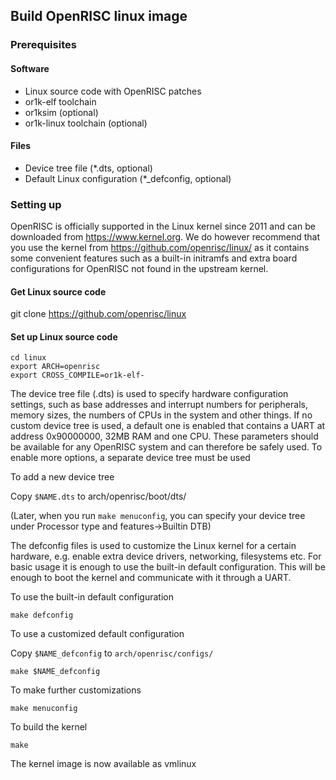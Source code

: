 ## Build OpenRISC linux image

### Prerequisites

#### Software

* Linux source code with OpenRISC patches
* or1k-elf toolchain
* or1ksim (optional)
* or1k-linux toolchain (optional)

#### Files
* Device tree file (*.dts, optional)
* Default Linux configuration (*_defconfig, optional)

### Setting up

OpenRISC is officially supported in the Linux kernel since 2011 and can be downloaded from https://www.kernel.org.
We do however recommend that you use the kernel from https://github.com/openrisc/linux/ as it contains some convenient
features such as a built-in initramfs and extra board configurations for OpenRISC not found in the upstream kernel.

#### Get Linux source code
git clone https://github.com/openrisc/linux

#### Set up Linux source code

    cd linux
    export ARCH=openrisc
    export CROSS_COMPILE=or1k-elf-

The device tree file (.dts) is used to specify hardware configuration settings, such as base addresses and interrupt numbers
for peripherals, memory sizes, the numbers of CPUs in the system and other things. If no custom device tree is used, a default one
is enabled that contains a UART at address 0x90000000, 32MB RAM and one CPU. These parameters should be available for any
OpenRISC system and can therefore be safely used. To enable more options, a separate device tree must be used

To add a new device tree

Copy `$NAME.dts` to arch/openrisc/boot/dts/

(Later, when you run `make menuconfig`, you can specify your device tree under Processor type and features->Builtin DTB)

The defconfig files is used to customize the Linux kernel for a certain hardware, e.g. enable
extra device drivers, networking, filesystems etc. For basic usage it is enough to use the built-in default
configuration. This will be enough to boot the kernel and communicate with it through a UART.

To use the built-in default configuration

`make defconfig`

To use a customized default configuration

Copy `$NAME_defconfig` to `arch/openrisc/configs/`

`make $NAME_defconfig`

To make further customizations

`make menuconfig`

To build the kernel

`make`

The kernel image is now available as vmlinux
